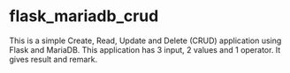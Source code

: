 # flask_mariadb_crud
This is a simple Create, Read, Update and Delete (CRUD) application using Flask and MariaDB. 
This application has 3 input, 2 values and 1 operator. It gives result and remark.
